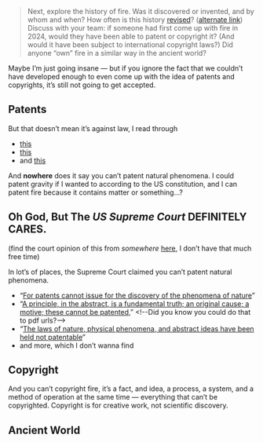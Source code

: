 > Next, explore the history of fire. Was it discovered or invented, and by whom and when? How often is this history [revised](https://www.history.com/news/human-ancestors-tamed-fire-earlier-than-thought)? ([alternate link](https://archive.is/a8cjb)) Discuss with your team: if someone had first come up with fire in 2024, would they have been able to patent or copyright it? (And would it have been subject to international copyright laws?) Did anyone “own” fire in a similar way in the ancient world?

Maybe I’m just going insane — but if you ignore the fact that we couldn’t have developed enough to even come up with the idea of patents and copyrights, it’s still not going to get accepted.

## Patents

But that doesn’t mean it’s against law, I read through

 - [this](https://www.govinfo.gov/content/pkg/USCODE-2011-title35/html/USCODE-2011-title35-partII-chap10-sec101.htm)
 - [this](https://www.govinfo.gov/content/pkg/USCODE-2011-title35/html/USCODE-2011-title35-partII-chap10-sec102.htm)
 - and [this](https://www.govinfo.gov/content/pkg/USCODE-2011-title35/html/USCODE-2011-title35-partII-chap10-sec103.htm)

And **nowhere** does it say you can’t patent natural phenomena. I could patent gravity if I wanted to according to the US constitution, and I can patent fire because it contains matter or something...?

## Oh God, But The ***US Supreme Court* DEFINITELY CARES**.

(find the court opinion of this from *somewhere* [here](https://www.supremecourt.gov/opinions/slipopinion/24), I don’t have that much free time)

In lot’s of places, the Supreme Court claimed you can’t patent natural phenomena.

 - “[For patents cannot issue for the discovery of the phenomena of nature](https://www.law.cornell.edu/supremecourt/text/333/127#p4)”
 - “[A principle, in the abstract, is a fundamental truth; an original cause; a motive; these cannot be patented,](https://tile.loc.gov/storage-services/service/ll/usrep/usrep055/usrep055156/usrep055156.pdf#page=**20**)” <!--Did you know you could do that to pdf urls?-->
 - “[The laws of nature, physical phenomena, and abstract ideas have been held not patentable](https://tile.loc.gov/storage-services/service/ll/usrep/usrep447/usrep447303/usrep447303.pdf#page=7)”
 - and more, which I don’t wanna find


## Copyright

And you can’t copyright fire, it’s a fact, and idea, a process, a system, and a method of operation at the same time — everything that can’t be copyrighted. Copyright is for creative work, not scientific discovery.

## Ancient World

